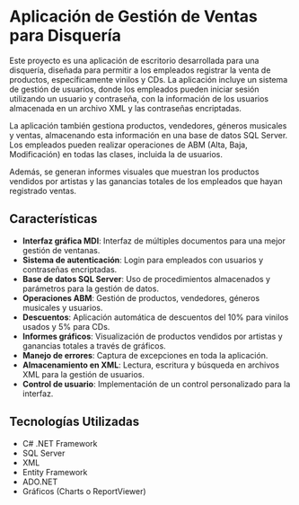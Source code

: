 # Aplicación de Gestión de Ventas para Disquería

Este proyecto es una aplicación de escritorio desarrollada para una disquería, diseñada para permitir a los empleados registrar la venta de productos, específicamente vinilos y CDs. La aplicación incluye un sistema de gestión de usuarios, donde los empleados pueden iniciar sesión utilizando un usuario y contraseña, con la información de los usuarios almacenada en un archivo XML y las contraseñas encriptadas.

La aplicación también gestiona productos, vendedores, géneros musicales y ventas, almacenando esta información en una base de datos SQL Server. Los empleados pueden realizar operaciones de ABM (Alta, Baja, Modificación) en todas las clases, incluida la de usuarios.

Además, se generan informes visuales que muestran los productos vendidos por artistas y las ganancias totales de los empleados que hayan registrado ventas.

## Características

- **Interfaz gráfica MDI**: Interfaz de múltiples documentos para una mejor gestión de ventanas.
- **Sistema de autenticación**: Login para empleados con usuarios y contraseñas encriptadas.
- **Base de datos SQL Server**: Uso de procedimientos almacenados y parámetros para la gestión de datos.
- **Operaciones ABM**: Gestión de productos, vendedores, géneros musicales y usuarios.
- **Descuentos**: Aplicación automática de descuentos del 10% para vinilos usados y 5% para CDs.
- **Informes gráficos**: Visualización de productos vendidos por artistas y ganancias totales a través de gráficos.
- **Manejo de errores**: Captura de excepciones en toda la aplicación.
- **Almacenamiento en XML**: Lectura, escritura y búsqueda en archivos XML para la gestión de usuarios.
- **Control de usuario**: Implementación de un control personalizado para la interfaz.

## Tecnologías Utilizadas

- C# .NET Framework
- SQL Server
- XML
- Entity Framework
- ADO.NET
- Gráficos (Charts o ReportViewer)
